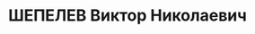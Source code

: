 ---
title: ШЕПЕЛЕВ Виктор Николаевич
description: 'Род. в 1899, г. Тбилиси, русский. Род занятий: до ареста инженер Кавтранспроекта.

  Осужден Тройкой при НКВД ГССР 04.12.1937. Мера наказания: расстрел с конфискацией
  личного имущества. Дата расстрела: 11.12.1937'
---